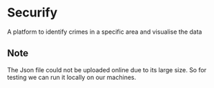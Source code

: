 # Securify

A platform to identify crimes in a specific area and visualise the data

## Note 
The Json file could not be uploaded online due to its large size. So for testing we can run it locally on our machines.
